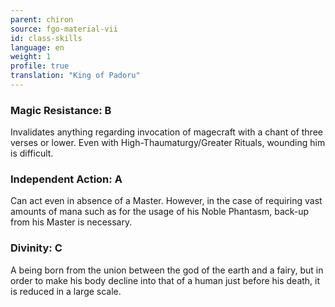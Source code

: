 ```yaml
---
parent: chiron
source: fgo-material-vii
id: class-skills
language: en
weight: 1
profile: true
translation: "King of Padoru"
---
```


### Magic Resistance: B

Invalidates anything regarding invocation of magecraft with a chant of three verses or lower.
Even with High-Thaumaturgy/Greater Rituals, wounding him is difficult.

### Independent Action: A

Can act even in absence of a Master.
However, in the case of requiring vast amounts of mana such as for the usage of his Noble Phantasm, back-up from his Master is necessary.

### Divinity: C

A being born from the union between the god of the earth and a fairy, but in order to make his body decline into that of a human just before his death, it is reduced in a large scale.
